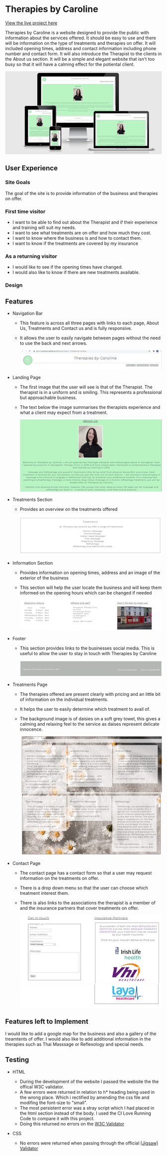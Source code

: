 # Therapies by Caroline

[View the live project here](https://carolinecos.github.io/Milestone-Project1--Therapies-by-Caroline/)

Therapies by Caroline is a website designed to provide the public with information about the services offered. It should be easy to use and there will be information on the type of treatments and therapies on offer. It will included opening times, address and contact information including phone number and contact form. It will also introduce the Therapist to the clients in the About us section. It will be a simple and elegant website that isn't too busy so that it will have a calming effect for the potiental client.

   ![Am I responsive](images/Screenshot-of-am-I-responsive.png)  
   
## User Experience

### Site Goals

The goal of the site is to provide information of the business and therapies on offer.

### First time visitor

* I want to be able to find out about the Therapist and if their experience and training will suit my needs.
* I want to see what treatments are on offer and how much they cost.
* I want to know where the business is and how to contact them.
* I want to know if the treatments are covered by my insurance

### As a returning visitor

* I would like to see if the opening times have changed.
* I would also like to know if there are new treatments available.

### Design





## Features

* Navigation Bar
  * This feature is across all three pages with links to each page, About Us, Treatments and Contact us and is fully responsive.
  * It allows the user to easily navigate between pages without the need to use the back and next arrows.

    ![Navigation bar](images/navigation-bar.png)

* Landing Page
  * The first image that the user will see is that of the Therapist. The therapist is in a uniform and is smiling. This represents a professional but approachable business.
  * The text below the image summarises the therapists experience and what a client may expect from a treatment.
 
     ![About page](images/about_page.png)

* Treatments Section
   * Provides an overview on the treatments offered

        ![Treatments section](images/treatments_section.png)

* Information Section
  * Provides information on opening times, address and an image of the exterior of the business
  * This section will help the user locate the business and will keep them informed on the opening hours which can be changed if needed

    ![Information Section](images/info_section.png)

* Footer
  * This section provides links to the businesses social media. This is useful to allow the user to stay in touch with Therapies by Caroline

    ![Footer](images/footer.png)

* Treatments Page
  * The therapies offered are present clearly with pricing and an little bit of information on the individual treatments.
  * It helps the user to easily determine which treatment to avail of.
  * The background image is of daisies on a soft grey towel, this gives a calming and relaxing feel to the service as daises represent delicate innocence. 

    ![Treatments Page](images/treatments-one.png)
    ![Treatments page two](images/treatments-two.png)

* Contact Page
  * The contact page has a contact form so that a user may request information on the treatments on offer.
  * There is a drop down menu so that the user can choose which treatment interest them.
  * There is also links to the associations the therapist is a member of and the insurance partners that cover treatments on offer.

    ![Contact and Insurance](images/contact_and_insurance.png)
    ![Contact and Insurance Two](images/contact_and_insurance_two.png)

## Features left to Implement


I would like to add a google map for the business and also a gallery of the treamtents of offer. I would also like to add additional information in the therapies such as Thai Masssage or Reflexology and special needs.

## Testing

* HTML
  * During the development of the website I passed the website the the offical W3C validator.
  * A few errors were returned in relation to h* heading being used in the wrong place. Which i rectified by amending the css file and modifing the font-size to "small".
  * The most persistent error was a stray script which I had placed in the html section instead of the body. I used the CI Love Running Code to compare it with this project.
  * Doing this returned no errors on the [W3C Validator](https://validator.w3.org/nu/?doc=https%3A%2F%2Fcarolinecos.github.io%2FMilestone-Project1--Therapies-by-Caroline%2F)

* CSS
  * No errors were returned when passing through the official [(Jigsaw) Validator](https://jigsaw.w3.org/css-validator/validator?uri=https%3A%2F%2Fcarolinecos.github.io%2FMilestone-Project1--Therapies-by-Caroline%2F&profile=css3svg&usermedium=all&warning=1&vextwarning=&lang=en)


